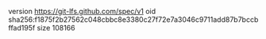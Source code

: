 version https://git-lfs.github.com/spec/v1
oid sha256:f1875f2b27562c048cbbc8e3380c27f72e7a3046c9711add87b7bccbffad195f
size 108166
